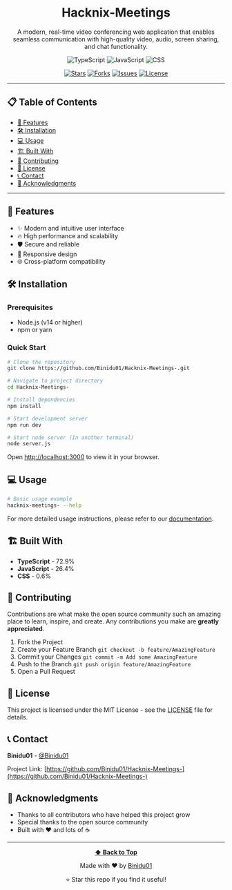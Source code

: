 <div align="center">
  
# Hacknix-Meetings

A modern, real-time video conferencing web application that enables seamless communication with high-quality video, audio, screen sharing, and chat functionality.

![TypeScript](https://img.shields.io/badge/TypeScript-3178c6?style=for-the-badge&logo=typescript&logoColor=white) ![JavaScript](https://img.shields.io/badge/JavaScript-f1e05a?style=for-the-badge&logo=javascript&logoColor=white) ![CSS](https://img.shields.io/badge/CSS-1572B6?style=for-the-badge&logo=css&logoColor=white)

[![Stars](https://img.shields.io/github/stars/Binidu01/Hacknix-Meetings-?style=for-the-badge&logo=github)](https://github.com/Binidu01/Hacknix-Meetings-/stargazers)
[![Forks](https://img.shields.io/github/forks/Binidu01/Hacknix-Meetings-?style=for-the-badge&logo=github)](https://github.com/Binidu01/Hacknix-Meetings-/network/members)
[![Issues](https://img.shields.io/github/issues/Binidu01/Hacknix-Meetings-?style=for-the-badge&logo=github)](https://github.com/Binidu01/Hacknix-Meetings-/issues)
[![License](https://img.shields.io/github/license/Binidu01/Hacknix-Meetings-?style=for-the-badge)](https://github.com/Binidu01/Hacknix-Meetings-/blob/main/LICENSE)

</div>

---

## 📋 Table of Contents

- [🚀 Features](#-features)
- [🛠️ Installation](#️-installation)
- [💻 Usage](#-usage)
- [🏗️ Built With](#️-built-with)
- [🤝 Contributing](#-contributing)
- [📄 License](#-license)
- [📞 Contact](#-contact)
- [🙏 Acknowledgments](#-acknowledgments)

---

## 🚀 Features

- ✨ Modern and intuitive user interface
- 🔥 High performance and scalability
- 🛡️ Secure and reliable
- 📱 Responsive design
- 🌐 Cross-platform compatibility

## 🛠️ Installation

### Prerequisites
- Node.js (v14 or higher)
- npm or yarn

### Quick Start
```bash
# Clone the repository
git clone https://github.com/Binidu01/Hacknix-Meetings-.git

# Navigate to project directory
cd Hacknix-Meetings-

# Install dependencies
npm install

# Start development server
npm run dev

# Start node server (In another terminal)
node server.js
```


Open [http://localhost:3000](http://localhost:3000) to view it in your browser.

## 💻 Usage

```bash
# Basic usage example
hacknix-meetings- --help
```

For more detailed usage instructions, please refer to our [documentation](https://github.com/Binidu01/Hacknix-Meetings-).

## 🏗️ Built With

- **TypeScript** - 72.9%
- **JavaScript** - 26.4%
- **CSS** - 0.6%

## 🤝 Contributing

Contributions are what make the open source community such an amazing place to learn, inspire, and create. Any contributions you make are **greatly appreciated**.

1. Fork the Project
2. Create your Feature Branch `git checkout -b feature/AmazingFeature`
3. Commit your Changes `git commit -m Add some AmazingFeature`
4. Push to the Branch `git push origin feature/AmazingFeature`
5. Open a Pull Request

## 📄 License

This project is licensed under the MIT License - see the [LICENSE](LICENSE) file for details.

## 📞 Contact

**Binidu01** - [@Binidu01](https://github.com/Binidu01)

Project Link: [https://github.com/Binidu01/Hacknix-Meetings-](https://github.com/Binidu01/Hacknix-Meetings-)



## 🙏 Acknowledgments

- Thanks to all contributors who have helped this project grow
- Special thanks to the open source community
- Built with ❤️ and lots of ☕

---

<div align="center">
  
**[⬆ Back to Top](#hacknix-meetings-)**

Made with ❤️ by [Binidu01](https://github.com/Binidu01)

⭐ Star this repo if you find it useful!

</div>
